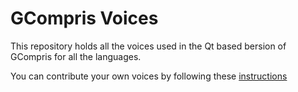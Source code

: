 GCompris Voices
===============

This repository holds all the voices used in the Qt based bersion of
GCompris for all the languages.

You can contribute your own voices by following these
[instructions](http://gcompris.net/wiki/Voice_translation_Qt)
